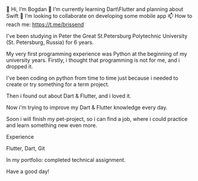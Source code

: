 👋 Hi, I’m Bogdan
🔭 I’m currently learning Dart\Flutter and planning about Swift
👯 I’m looking to collaborate on developing some mobile app
📫 How to reach me: https://t.me/brissend

I've been studying in Peter the Great St.Petersburg Polytechnic University (St. Petersburg, Russia) for 6 years.

My very first programming experience was Python at the beginning of my university years. Firstly, i thought that programming is not for me, and i dropped it. 

I've been coding on python from time to time just because i needed to create or try something for a term project.

Then i found out about Dart & Flutter, and i loved it.

Now i'm trying to improve my Dart & Flutter knowledge every day.

Soon i will finish my pet-project, so i can find a job, where i could practice and learn something new even more.


Experience

Flutter, Dart, Git

In my portfolio: completed technical assignment.

Have a good day!
